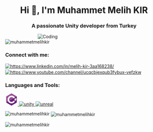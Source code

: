 <h1 align="center">Hi 👋, I'm Muhammet Melih KIR</h1>
<h3 align="center">A passionate Unity developer from Turkey</h3>
<img align="right" alt="Coding" width="400" src="https://www.themasterpicks.com/wp-content/uploads/2020/04/22b22287602523.5dbd29081561d.gif">

<p align="left"> <img src="https://komarev.com/ghpvc/?username=muhammetmelihkir&label=Profile%20views&color=0e75b6&style=flat" alt="muhammetmelihkir" /> </p>

<h3 align="left">Connect with me:</h3>
<p align="left">
<a href="https://linkedin.com/in/melih-kir-3aa168238/" target="blank"><img align="center" src="https://raw.githubusercontent.com/rahuldkjain/github-profile-readme-generator/master/src/images/icons/Social/linked-in-alt.svg" alt="https://www.linkedin.com/in/melih-kir-3aa168238/" height="30" width="40" /></a>
<a href="https://www.youtube.com/channel/ucqcbjexqub3fybux-vefzkw" target="blank"><img align="center" src="https://raw.githubusercontent.com/rahuldkjain/github-profile-readme-generator/master/src/images/icons/Social/youtube.svg" alt="https://www.youtube.com/channel/ucqcbjexqub3fybux-vefzkw" height="30" width="40" /></a>
</p>

<h3 align="left">Languages and Tools:</h3>
<p align="left"> <a href="https://www.w3schools.com/cs/" target="_blank" rel="noreferrer"> <img src="https://raw.githubusercontent.com/devicons/devicon/master/icons/csharp/csharp-original.svg" alt="csharp" width="40" height="40"/> </a> <a href="https://unity.com/" target="_blank" rel="noreferrer"> <img src="https://www.vectorlogo.zone/logos/unity3d/unity3d-icon.svg" alt="unity" width="40" height="40"/> </a> <a href="https://unrealengine.com/" target="_blank" rel="noreferrer"> <img src="https://raw.githubusercontent.com/kenangundogan/fontisto/036b7eca71aab1bef8e6a0518f7329f13ed62f6b/icons/svg/brand/unreal-engine.svg" alt="unreal" width="40" height="40"/> </a> </p>

<p><img align="left" src="https://github-readme-stats.vercel.app/api/top-langs?username=muhammetmelihkir&show_icons=true&locale=en&layout=compact" alt="muhammetmelihkir" /></p>

<p>&nbsp;<img align="center" src="https://github-readme-stats.vercel.app/api?username=muhammetmelihkir&show_icons=true&locale=en" alt="muhammetmelihkir" /></p>

<p><img align="center" src="https://github-readme-streak-stats.herokuapp.com/?user=muhammetmelihkir&" alt="muhammetmelihkir" /></p>
